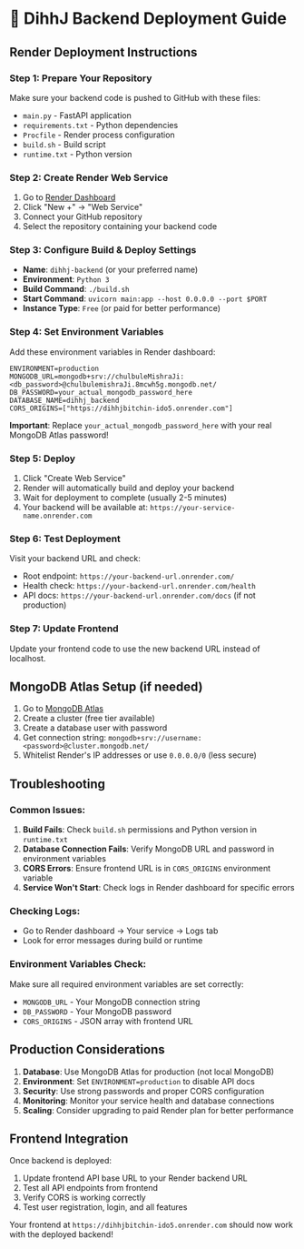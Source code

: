 # 🚀 DihhJ Backend Deployment Guide

## Render Deployment Instructions

### Step 1: Prepare Your Repository
Make sure your backend code is pushed to GitHub with these files:
- `main.py` - FastAPI application
- `requirements.txt` - Python dependencies
- `Procfile` - Render process configuration
- `build.sh` - Build script
- `runtime.txt` - Python version

### Step 2: Create Render Web Service
1. Go to [Render Dashboard](https://dashboard.render.com/)
2. Click "New +" → "Web Service"
3. Connect your GitHub repository
4. Select the repository containing your backend code

### Step 3: Configure Build & Deploy Settings
- **Name**: `dihhj-backend` (or your preferred name)
- **Environment**: `Python 3`
- **Build Command**: `./build.sh`
- **Start Command**: `uvicorn main:app --host 0.0.0.0 --port $PORT`
- **Instance Type**: `Free` (or paid for better performance)

### Step 4: Set Environment Variables
Add these environment variables in Render dashboard:

```
ENVIRONMENT=production
MONGODB_URL=mongodb+srv://chulbuleMishraJi:<db_password>@chulbulemishraJi.8mcwh5g.mongodb.net/
DB_PASSWORD=your_actual_mongodb_password_here
DATABASE_NAME=dihhj_backend
CORS_ORIGINS=["https://dihhjbitchin-ido5.onrender.com"]
```

**Important**: Replace `your_actual_mongodb_password_here` with your real MongoDB Atlas password!

### Step 5: Deploy
1. Click "Create Web Service"
2. Render will automatically build and deploy your backend
3. Wait for deployment to complete (usually 2-5 minutes)
4. Your backend will be available at: `https://your-service-name.onrender.com`

### Step 6: Test Deployment
Visit your backend URL and check:
- Root endpoint: `https://your-backend-url.onrender.com/`
- Health check: `https://your-backend-url.onrender.com/health`
- API docs: `https://your-backend-url.onrender.com/docs` (if not production)

### Step 7: Update Frontend
Update your frontend code to use the new backend URL instead of localhost.

## MongoDB Atlas Setup (if needed)

1. Go to [MongoDB Atlas](https://cloud.mongodb.com/)
2. Create a cluster (free tier available)
3. Create a database user with password
4. Get connection string: `mongodb+srv://username:<password>@cluster.mongodb.net/`
5. Whitelist Render's IP addresses or use `0.0.0.0/0` (less secure)

## Troubleshooting

### Common Issues:

1. **Build Fails**: Check `build.sh` permissions and Python version in `runtime.txt`
2. **Database Connection Fails**: Verify MongoDB URL and password in environment variables
3. **CORS Errors**: Ensure frontend URL is in `CORS_ORIGINS` environment variable
4. **Service Won't Start**: Check logs in Render dashboard for specific errors

### Checking Logs:
- Go to Render dashboard → Your service → Logs tab
- Look for error messages during build or runtime

### Environment Variables Check:
Make sure all required environment variables are set correctly:
- `MONGODB_URL` - Your MongoDB connection string
- `DB_PASSWORD` - Your MongoDB password
- `CORS_ORIGINS` - JSON array with frontend URL

## Production Considerations

1. **Database**: Use MongoDB Atlas for production (not local MongoDB)
2. **Environment**: Set `ENVIRONMENT=production` to disable API docs
3. **Security**: Use strong passwords and proper CORS configuration
4. **Monitoring**: Monitor your service health and database connections
5. **Scaling**: Consider upgrading to paid Render plan for better performance

## Frontend Integration

Once backend is deployed:
1. Update frontend API base URL to your Render backend URL
2. Test all API endpoints from frontend
3. Verify CORS is working correctly
4. Test user registration, login, and all features

Your frontend at `https://dihhjbitchin-ido5.onrender.com` should now work with the deployed backend!
